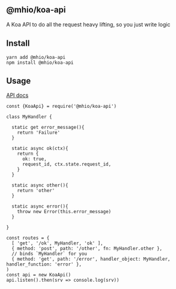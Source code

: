 @mhio/koa-api
--------------------

A Koa API to do all the request heavy lifting, so you just write logic


## Install

```
yarn add @mhio/koa-api
npm install @mhio/koa-api
```

## Usage

[API docs](doc/API.md)

```
const {KoaApi} = require('@mhio/koa-api')

class MyHandler {

  static get error_message(){
    return 'Failure'
  }

  static async ok(ctx){
    return {
      ok: true,
      request_id, ctx.state.request_id,
    }
  }

  static async other(){
    return 'other'
  }

  static async error(){
    throw new Error(this.error_message)
  }

}

const routes = {
  [ 'get', '/ok', MyHandler, 'ok' ],
  { method: 'post', path: '/other', fn: MyHandler.other },
  // binds `MyHandler` for you
  { method: 'get', path: '/error', handler_object: MyHandler, handler_function: 'error' },
)
const api = new KoaApi()
api.listen().then(srv => console.log(srv))
```
